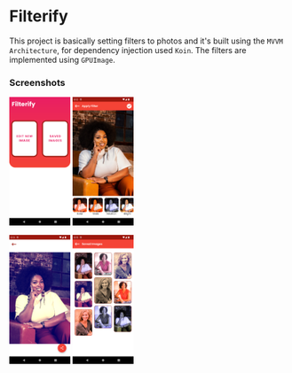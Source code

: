 # Filterify

This project is basically setting filters to photos and it's built using the `MVVM Architecture`, for dependency injection used `Koin`. The filters are implemented using `GPUImage`.

### Screenshots

<p float="left">
  <img src="assets/screen_1.png" width="110" />
  <img src="assets/screen_2.png" width="110" />
</p>

<p float="left">
  <img src="assets/screen_3.png" width="110" />
  <img src="assets/screen_4.png" width="110" />
</p>